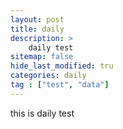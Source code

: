 ```yaml
---
layout: post
title: daily
description: >
    daily test
sitemap: false
hide_last_modified: tru
categories: daily
tag : ["test", "data"]
---
```


this is daily test
